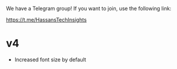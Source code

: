 We have a Telegram group!
If you want to join, use the following link:

https://t.me/HassansTechInsights

# v4
- Increased font size by default
